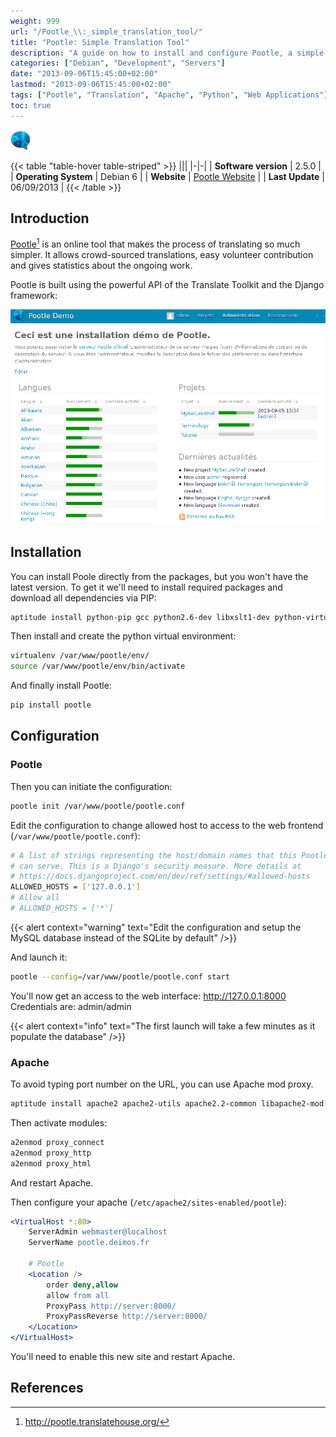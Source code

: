 ```yaml
---
weight: 999
url: "/Pootle_\\:_simple_translation_tool/"
title: "Pootle: Simple Translation Tool"
description: "A guide on how to install and configure Pootle, a simple online translation tool that makes the translation process easier and allows crowd-sourced translations."
categories: ["Debian", "Development", "Servers"]
date: "2013-09-06T15:45:00+02:00"
lastmod: "2013-09-06T15:45:00+02:00"
tags: ["Pootle", "Translation", "Apache", "Python", "Web Applications"]
toc: true
---
```


![Pootle](/images/pootle_logo.png)

{{< table "table-hover table-striped" >}}
|||
|-|-|
| **Software version** | 2.5.0 |
| **Operating System** | Debian 6 |
| **Website** | [Pootle Website](https://pootle.translatehouse.org/) |
| **Last Update** | 06/09/2013 |
{{< /table >}}

## Introduction

[Pootle](https://pootle.translatehouse.org/)[^1] is an online tool that makes the process of translating so much simpler. It allows crowd-sourced translations, easy volunteer contribution and gives statistics about the ongoing work.

Pootle is built using the powerful API of the Translate Toolkit and the Django framework:

![Pootle screenshot](/images/pootle_screenshot.png)

## Installation

You can install Poole directly from the packages, but you won't have the latest version. To get it we'll need to install required packages and download all dependencies via PIP:

```bash
aptitude install python-pip gcc python2.6-dev libxslt1-dev python-virtualenv
```

Then install and create the python virtual environment:

```bash
virtualenv /var/www/pootle/env/
source /var/www/pootle/env/bin/activate
```

And finally install Pootle:

```bash
pip install pootle
```

## Configuration

### Pootle

Then you can initiate the configuration:

```bash
pootle init /var/www/pootle/pootle.conf
```

Edit the configuration to change allowed host to access to the web frontend (`/var/www/pootle/pootle.conf`):

```bash
# A list of strings representing the host/domain names that this Pootle server
# can serve. This is a Django's security measure. More details at
# https://docs.djangoproject.com/en/dev/ref/settings/#allowed-hosts
ALLOWED_HOSTS = ['127.0.0.1']
# Allow all
# ALLOWED_HOSTS = ['*']
```

{{< alert context="warning" text="Edit the configuration and setup the MySQL database instead of the SQLite by default" />}}

And launch it:

```bash
pootle --config=/var/www/pootle/pootle.conf start
```

You'll now get an access to the web interface: http://127.0.0.1:8000  
Credentials are: admin/admin

{{< alert context="info" text="The first launch will take a few minutes as it populate the database" />}}

### Apache

To avoid typing port number on the URL, you can use Apache mod proxy.

```bash
aptitude install apache2 apache2-utils apache2.2-common libapache2-mod-proxy-html
```

Then activate modules:

```bash
a2enmod proxy_connect
a2enmod proxy_http
a2enmod proxy_html
```

And restart Apache.

Then configure your apache (`/etc/apache2/sites-enabled/pootle`):

```apache
<VirtualHost *:80>
    ServerAdmin webmaster@localhost
    ServerName pootle.deimos.fr

    # Pootle
    <Location />
    	order deny,allow
    	allow from all
    	ProxyPass http://server:8000/
    	ProxyPassReverse http://server:8000/
    </Location>
</VirtualHost>
```

You'll need to enable this new site and restart Apache.

## References

[^1]: http://pootle.translatehouse.org/
